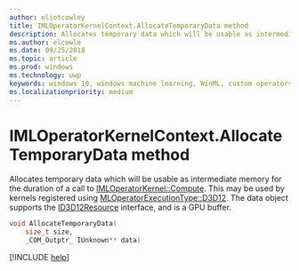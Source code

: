 ```yaml
---
author: eliotcowley
title: IMLOperatorKernelContext.AllocateTemporaryData method
description: Allocates temporary data which will be usable as intermediate memory for the duration of a call to **IMLOperatorKernel::Compute**.
ms.author: elcowle
ms.date: 09/25/2018
ms.topic: article
ms.prod: windows
ms.technology: uwp
keywords: windows 10, windows machine learning, WinML, custom operators, AllocateTemporaryData
ms.localizationpriority: medium
---
```


# IMLOperatorKernelContext.AllocateTemporaryData method

Allocates temporary data which will be usable as intermediate memory for the duration of a call to [IMLOperatorKernel::Compute](IMLOperatorKernel_Compute.md). This may be used by kernels registered using [MLOperatorExecutionType::D3D12](MLOperatorExecutionType.md). The data object supports the [ID3D12Resource](https://docs.microsoft.com/windows/desktop/api/d3d12/nn-d3d12-id3d12resource) interface, and is a GPU buffer.

```cpp
void AllocateTemporaryData(
    size_t size, 
    _COM_Outptr_ IUnknown** data)
```

[!INCLUDE [help](../includes/get-help.md)]